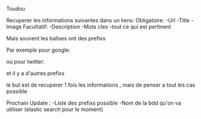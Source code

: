 Toudou

Recuperer les informations suivantes dans un liens:
Obligatoire:
-Url
-Title
-Image
Facultatif:
-Description
-Mots cles
-tout ce qui est pertinent


Mais souvent les balises ont des prefixs

Par exemple pour google:

<meta property="og:title" content="MinuteBuzz.com | Actualité et news qui buzz - Faites passer l&#39;info !">

ou pour twitter:
<meta name="twitter:title" content="MinuteBuzz.com | Actualité et news qui buzz - Faites passer l'info !">

et il y a d'autres prefixs

le but est de recuperer 1 fois les informations , mais de penser a tout les cas possible

Prochain Update :
-Liste des prefixs possible
-Nom de la bdd qu'on va utiliser (elastic search pour le moment)